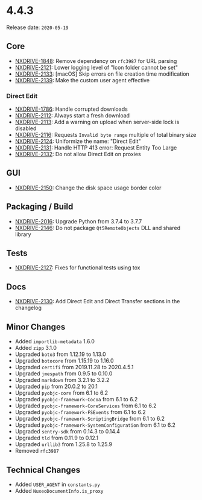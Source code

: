 # 4.4.3

Release date: `2020-05-19`

## Core

- [NXDRIVE-1848](https://jira.nuxeo.com/browse/NXDRIVE-1848): Remove dependency on `rfc3987` for URL parsing
- [NXDRIVE-2121](https://jira.nuxeo.com/browse/NXDRIVE-2121): Lower logging level of "Icon folder cannot be set"
- [NXDRIVE-2133](https://jira.nuxeo.com/browse/NXDRIVE-2133): [macOS] Skip errors on file creation time modification
- [NXDRIVE-2139](https://jira.nuxeo.com/browse/NXDRIVE-2139): Make the custom user agent effective

### Direct Edit

- [NXDRIVE-1786](https://jira.nuxeo.com/browse/NXDRIVE-1786): Handle corrupted downloads
- [NXDRIVE-2112](https://jira.nuxeo.com/browse/NXDRIVE-2112): Always start a fresh download
- [NXDRIVE-2113](https://jira.nuxeo.com/browse/NXDRIVE-2113): Add a warning on upload when server-side lock is disabled
- [NXDRIVE-2116](https://jira.nuxeo.com/browse/NXDRIVE-2116): Requests `Invalid byte range` multiple of total binary size
- [NXDRIVE-2124](https://jira.nuxeo.com/browse/NXDRIVE-2124): Uniformize the name: "Direct Edit"
- [NXDRIVE-2131](https://jira.nuxeo.com/browse/NXDRIVE-2131): Handle HTTP 413 error: Request Entity Too Large
- [NXDRIVE-2132](https://jira.nuxeo.com/browse/NXDRIVE-2132): Do not allow Direct Edit on proxies

## GUI

- [NXDRIVE-2150](https://jira.nuxeo.com/browse/NXDRIVE-2150): Change the disk space usage border color

## Packaging / Build

- [NXDRIVE-2016](https://jira.nuxeo.com/browse/NXDRIVE-2016): Upgrade Python from 3.7.4 to 3.7.7
- [NXDRIVE-2146](https://jira.nuxeo.com/browse/NXDRIVE-2146): Do not package `Qt5RemoteObjects` DLL and shared library

## Tests

- [NXDRIVE-2127](https://jira.nuxeo.com/browse/NXDRIVE-2127): Fixes for functional tests using tox

## Docs

- [NXDRIVE-2130](https://jira.nuxeo.com/browse/NXDRIVE-2130): Add Direct Edit and Direct Transfer sections in the changelog

## Minor Changes

- Added `importlib-metadata` 1.6.0
- Added `zipp` 3.1.0
- Upgraded `boto3` from 1.12.19 to 1.13.0
- Upgraded `botocore` from 1.15.19 to 1.16.0
- Upgraded `certifi` from 2019.11.28 to 2020.4.5.1
- Upgraded `jmespath` from 0.9.5 to 0.10.0
- Upgraded `markdown` from 3.2.1 to 3.2.2
- Upgraded `pip` from 20.0.2 to 20.1
- Upgraded `pyobjc-core` from 6.1 to 6.2
- Upgraded `pyobjc-framework-Cocoa` from 6.1 to 6.2
- Upgraded `pyobjc-framework-CoreServices` from 6.1 to 6.2
- Upgraded `pyobjc-framework-FSEvents` from 6.1 to 6.2
- Upgraded `pyobjc-framework-ScriptingBridge` from 6.1 to 6.2
- Upgraded `pyobjc-framework-SystemConfiguration` from 6.1 to 6.2
- Upgraded `sentry-sdk` from 0.14.3 to 0.14.4
- Upgraded `tld` from 0.11.9 to 0.12.1
- Upgraded `urllib3` from 1.25.8 to 1.25.9
- Removed `rfc3987`

## Technical Changes

- Added `USER_AGENT` in `constants.py`
- Added `NuxeoDocumentInfo.is_proxy`
